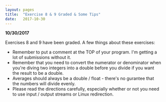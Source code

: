 ```yaml
---
layout: pages
title:  "Exercise 8 & 9 Graded & Some Tips"
date:   2017-10-30
---
```


**10/30/2017**

Exercises 8 and 9 have been graded. A few things about these exercises:

- Remember to put a comment at the TOP of your program. I'm getting a lot of submissions without it.
- Remember that you need to convert the numerator or denominator when you're diving two integers into a double before you divide if you want the result to be a double.
- Averages should always be a double / float - there's no gurantee that the numbers will divide evenly.
- Please read the directions carefully, especially whether or not you need to use input / output streams or Linux redirection.
